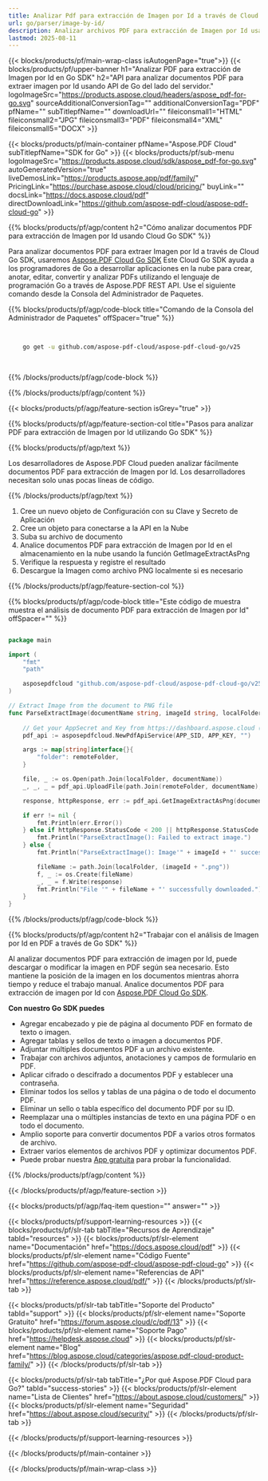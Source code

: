```yaml
---
title: Analizar Pdf para extracción de Imagen por Id a través de Cloud Go SDK
url: go/parser/image-by-id/
description: Analizar archivos PDF para extracción de Imagen por Id usando Aspose.PDF Cloud SDK para Go. Mejora la detectabilidad e indexación.
lastmod: 2025-08-11
---
```


{{< blocks/products/pf/main-wrap-class isAutogenPage="true">}}
{{< blocks/products/pf/upper-banner h1="Analizar PDF para extracción de Imagen por Id en Go SDK" h2="API para analizar documentos PDF para extraer imagen por Id usando API de Go del lado del servidor." logoImageSrc="https://products.aspose.cloud/headers/aspose_pdf-for-go.svg" sourceAdditionalConversionTag="" additionalConversionTag="PDF" pfName="" subTitlepfName="" downloadUrl="" fileiconsmall1="HTML" fileiconsmall2="JPG" fileiconsmall3="PDF" fileiconsmall4="XML" fileiconsmall5="DOCX" >}}

{{< blocks/products/pf/main-container pfName="Aspose.PDF Cloud" subTitlepfName="SDK for Go" >}}
{{< blocks/products/pf/sub-menu logoImageSrc="https://products.aspose.cloud/sdk/aspose_pdf-for-go.svg"
autoGeneratedVersion="true"
liveDemosLink="https://products.aspose.app/pdf/family/" PricingLink="https://purchase.aspose.cloud/cloud/pricing/" buyLink="" docsLink="https://docs.aspose.cloud/pdf"  directDownloadLink="https://github.com/aspose-pdf-cloud/aspose-pdf-cloud-go" >}}

{{% blocks/products/pf/agp/content h2="Cómo analizar documentos PDF para extracción de Imagen por Id usando Cloud Go SDK" %}}

Para analizar documentos PDF para extraer Imagen por Id a través de Cloud Go SDK, usaremos
[Aspose.PDF Cloud Go SDK](https://products.aspose.cloud/pdf/go/)
Este Cloud Go SDK ayuda a los programadores de Go a desarrollar aplicaciones en la nube para crear, anotar, editar, convertir y analizar PDFs utilizando el lenguaje de programación Go a través de Aspose.PDF REST API. Use el siguiente comando desde la Consola del Administrador de Paquetes.

{{% blocks/products/pf/agp/code-block title="Comando de la Consola del Administrador de Paquetes" offSpacer="true" %}}

```bash

     
    go get -u github.com/aspose-pdf-cloud/aspose-pdf-cloud-go/v25
     
     

```

{{% /blocks/products/pf/agp/code-block %}}

{{% /blocks/products/pf/agp/content %}}

{{< blocks/products/pf/agp/feature-section isGrey="true" >}}

{{% blocks/products/pf/agp/feature-section-col title="Pasos para analizar PDF para extracción de Imagen por Id utilizando Go SDK" %}}

{{% blocks/products/pf/agp/text %}}

Los desarrolladores de Aspose.PDF Cloud pueden analizar fácilmente documentos PDF para extracción de Imagen por Id. Los desarrolladores necesitan solo unas pocas líneas de código.

{{% /blocks/products/pf/agp/text %}}

1. Cree un nuevo objeto de Configuración con su Clave y Secreto de Aplicación
1. Cree un objeto para conectarse a la API en la Nube
1. Suba su archivo de documento
1. Analice documentos PDF para extracción de Imagen por Id en el almacenamiento en la nube usando la función GetImageExtractAsPng
1. Verifique la respuesta y registre el resultado
1. Descargue la Imagen como archivo PNG localmente si es necesario

{{% /blocks/products/pf/agp/feature-section-col %}}

{{% blocks/products/pf/agp/code-block title="Este código de muestra muestra el análisis de documento PDF para extracción de Imagen por Id" offSpacer="" %}}

```go

package main

import (
	"fmt"
	"path"

	asposepdfcloud "github.com/aspose-pdf-cloud/aspose-pdf-cloud-go/v25"
)

// Extract Image from the document to PNG file
func ParseExtractImage(documentName string, imageId string, localFolder string, remoteFolder string) {
	
	// Get your AppSecret and Key from https://dashboard.aspose.cloud (free registration required).
	pdf_api := asposepdfcloud.NewPdfApiService(APP_SID, APP_KEY, "")

	args := map[string]interface{}{
		"folder": remoteFolder,
	}

	file, _ := os.Open(path.Join(localFolder, documentName))	
	_, _, _ = pdf_api.UploadFile(path.Join(remoteFolder, documentName), file, args)

	response, httpResponse, err := pdf_api.GetImageExtractAsPng(documentName, imageId, args)

	if err != nil {
		fmt.Println(err.Error())
	} else if httpResponse.StatusCode < 200 || httpResponse.StatusCode > 299 {
		fmt.Println("ParseExtractImage(): Failed to extract image.")
	} else {
		fmt.Println("ParseExtractImage(): Image'" + imageId + "' successfully extracted from the document.")

		fileName := path.Join(localFolder, (imageId + ".png"))
		f, _ := os.Create(fileName)
		_, _ = f.Write(response)
		fmt.Println("File '" + fileName + "' successfully downloaded.")
	}
}

```

{{% /blocks/products/pf/agp/code-block %}}

{{% blocks/products/pf/agp/content h2="Trabajar con el análisis de Imagen por Id en PDF a través de Go SDK" %}}

Al analizar documentos PDF para extracción de imagen por Id, puede descargar o modificar la imagen en PDF según sea necesario. Esto mantiene la posición de la imagen en los documentos mientras ahorra tiempo y reduce el trabajo manual.
Analice documentos PDF para extracción de imagen por Id con [Aspose.PDF Cloud Go SDK](https://products.aspose.cloud/pdf/go/).

**Con nuestro Go SDK puedes**

+ Agregar encabezado y pie de página al documento PDF en formato de texto o imagen.
+ Agregar tablas y sellos de texto o imagen a documentos PDF.
+ Adjuntar múltiples documentos PDF a un archivo existente.
+ Trabajar con archivos adjuntos, anotaciones y campos de formulario en PDF.
+ Aplicar cifrado o descifrado a documentos PDF y establecer una contraseña.
+ Eliminar todos los sellos y tablas de una página o de todo el documento PDF.
+ Eliminar un sello o tabla específico del documento PDF por su ID.
+ Reemplazar una o múltiples instancias de texto en una página PDF o en todo el documento.
+ Amplio soporte para convertir documentos PDF a varios otros formatos de archivo.
+ Extraer varios elementos de archivos PDF y optimizar documentos PDF.
+ Puede probar nuestra [App gratuita](https://products.aspose.app/pdf/) para probar la funcionalidad.

{{% /blocks/products/pf/agp/content %}}

{{< /blocks/products/pf/agp/feature-section >}}

{{< blocks/products/pf/agp/faq-item question="" answer="" >}}

{{< blocks/products/pf/support-learning-resources >}}
{{< blocks/products/pf/slr-tab tabTitle="Recursos de Aprendizaje" tabId="resources" >}}
{{< blocks/products/pf/slr-element name="Documentación" href="https://docs.aspose.cloud/pdf" >}}
{{< blocks/products/pf/slr-element name="Código Fuente" href="https://github.com/aspose-pdf-cloud/aspose-pdf-cloud-go" >}}
{{< blocks/products/pf/slr-element name="Referencias de API" href="https://reference.aspose.cloud/pdf/" >}}
{{< /blocks/products/pf/slr-tab >}}

{{< blocks/products/pf/slr-tab tabTitle="Soporte del Producto" tabId="support" >}}
{{< blocks/products/pf/slr-element name="Soporte Gratuito" href="https://forum.aspose.cloud/c/pdf/13" >}}
{{< blocks/products/pf/slr-element name="Soporte Pago" href="https://helpdesk.aspose.cloud" >}}
{{< blocks/products/pf/slr-element name="Blog" href="https://blog.aspose.cloud/categories/aspose.pdf-cloud-product-family/" >}}
{{< /blocks/products/pf/slr-tab >}}

{{< blocks/products/pf/slr-tab tabTitle="¿Por qué Aspose.PDF Cloud para Go?" tabId="success-stories" >}}
{{< blocks/products/pf/slr-element name="Lista de Clientes" href="https://about.aspose.cloud/customers/" >}}
{{< blocks/products/pf/slr-element name="Seguridad" href="https://about.aspose.cloud/security/" >}}
{{< /blocks/products/pf/slr-tab >}}

{{< /blocks/products/pf/support-learning-resources >}}

{{< /blocks/products/pf/main-container >}}

{{< /blocks/products/pf/main-wrap-class >}}


